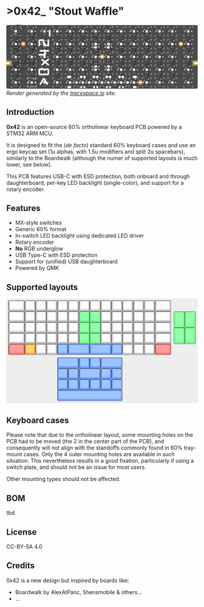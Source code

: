 # >__0x42___ "Stout Waffle"

![0x42 top render](doc/renders/top.png "0x42 top render")
_Render generated by the [tracespace.io](https://tracespace.io/view/) site._

## Introduction
__0x42__ is an open-source 60% ortholinear keyboard PCB powered by a STM32 ARM MCU.

It is designed to fit the (_de facto_) standard 60% keyboard cases and use an ergo keycap set (1u alphas, with 1.5u modifiers and split 2u spacebars), similarly to the Boardwalk (although the numer of supported layouts is much lower, see below).

This PCB features USB-C with ESD protection, both onboard and through daughterboard, per-key LED backlight (single-color), and support for a rotary encoder.

## Features

 * MX-style switches
 * Generic 60% format
 * In-switch LED backlight using dedicated LED driver
 * Rotary encoder
 * __No__ RGB underglow
 * USB Type-C with ESD protection
 * Support for (unified) USB daughterboard
 * Powered by QMK

## Supported layouts

![0x42 layouts](doc/renders/layout.png "0x42 layouts")

## Keyboard cases

Please note that due to the ortholinear layout, some mounting holes on the PCB had to be moved (the 2 in the center part of the PCB), and consequently will not align with the standoffs commonly found in 60% tray-mount cases.
Only the 4 outer mounting holes are available in such situation.
This nevertheless results in a good fixation, particularly if using a switch plate, and should not be an issue for most users.

Other mounting types should not be affected.


## BOM

tbd

## License

CC-BY-SA 4.0

## Credits

0x42 is a new design but inspired by boards like:
 * Boardwalk by AlexAtPanc, Shensmobile & others...
 * ...

